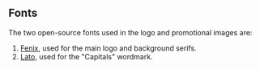 ## Fonts

The two open-source fonts used in the logo and promotional images are:

1. [Fenix][1], used for the main logo and background serifs.
2. [Lato][2], used for the "Capitals" wordmark.

[1]: http://tipotype.com/fenix/
[2]: http://www.latofonts.com/